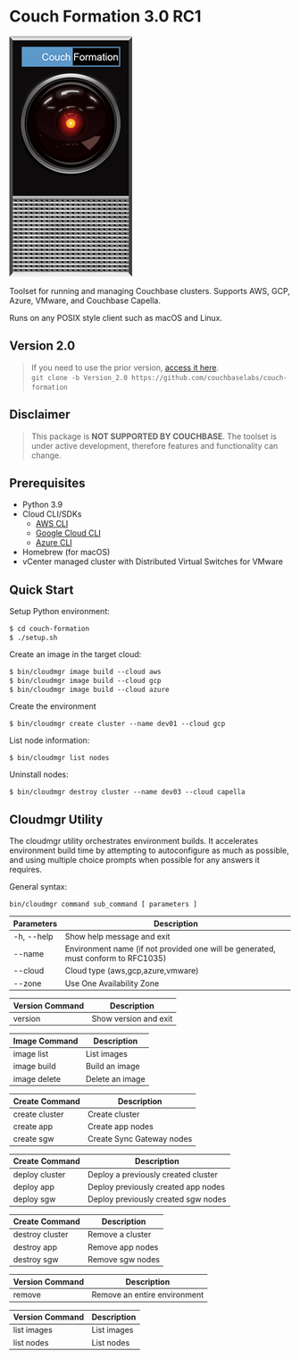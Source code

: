 # Couch Formation 3.0 RC1

![Logo](doc/couch-formation-1.png)

Toolset for running and managing Couchbase clusters. Supports AWS, GCP, Azure, VMware, and Couchbase Capella.

Runs on any POSIX style client such as macOS and Linux.

## Version 2.0
> If you need to use the prior version, [access it here](https://github.com/couchbaselabs/couch-formation/tree/Version_2.0).<br>
> ```git clone -b Version_2.0 https://github.com/couchbaselabs/couch-formation```

## Disclaimer

> This package is **NOT SUPPORTED BY COUCHBASE**. The toolset is under active development, therefore features and functionality can change.

## Prerequisites
- Python 3.9
- Cloud CLI/SDKs
  - [AWS CLI](https://aws.amazon.com/cli/)
  - [Google Cloud CLI](https://cloud.google.com/sdk/docs/quickstart)
  - [Azure CLI](https://docs.microsoft.com/en-us/cli/azure/install-azure-cli)
- Homebrew (for macOS)
- vCenter managed cluster with Distributed Virtual Switches for VMware

## Quick Start
Setup Python environment:
````
$ cd couch-formation
$ ./setup.sh
````
Create an image in the target cloud:
````
$ bin/cloudmgr image build --cloud aws
$ bin/cloudmgr image build --cloud gcp
$ bin/cloudmgr image build --cloud azure
````
Create the environment
````
$ bin/cloudmgr create cluster --name dev01 --cloud gcp
````
List node information:
````
$ bin/cloudmgr list nodes
````
Uninstall nodes:
````
$ bin/cloudmgr destroy cluster --name dev03 --cloud capella
````

## Cloudmgr Utility
The cloudmgr utility orchestrates environment builds. It accelerates environment build time by attempting to autoconfigure as much as possible, and using multiple choice prompts when possible for any answers it requires.

General syntax:
````
bin/cloudmgr command sub_command [ parameters ]
````

| Parameters | Description                                                                       |
|------------|-----------------------------------------------------------------------------------|
| -h, --help | Show help message and exit                                                        |
| --name     | Environment name (if not provided one will be generated, must conform to RFC1035) |
| --cloud    | Cloud type (aws,gcp,azure,vmware)                                                 |
| --zone     | Use One Availability Zone                                                         |                                                     |

| Version Command | Description           |
|-----------------|-----------------------|
| version         | Show version and exit |

| Image Command | Description                                               |
|---------------|-----------------------------------------------------------|
| image list    | List images                                               |
| image build   | Build an image                                            |
| image delete  | Delete an image                                           |

| Create Command | Description               |
|----------------|---------------------------|
| create cluster | Create cluster            |
| create app     | Create app nodes          |
| create sgw     | Create Sync Gateway nodes |

| Create Command | Description                         |
|----------------|-------------------------------------|
| deploy cluster | Deploy a previously created cluster |
| deploy app     | Deploy previously created app nodes |
| deploy sgw     | Deploy previously created sgw nodes |

| Create Command  | Description      |
|-----------------|------------------|
| destroy cluster | Remove a cluster |
| destroy app     | Remove app nodes |
| destroy sgw     | Remove sgw nodes |

| Version Command | Description                   |
|-----------------|-------------------------------|
| remove          | Remove an entire environment  |

| Version Command | Description |
|-----------------|-------------|
| list images     | List images |
| list nodes      | List nodes  |
